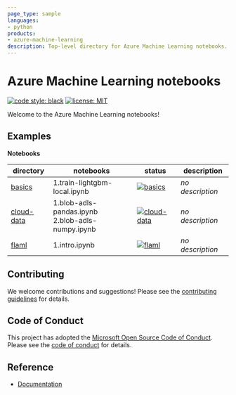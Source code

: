 ```yaml
---
page_type: sample
languages:
- python
products:
- azure-machine-learning
description: Top-level directory for Azure Machine Learning notebooks.
---
```


# Azure Machine Learning notebooks

[![code style: black](https://img.shields.io/badge/code%20style-black-000000.svg)](https://github.com/psf/black)
[![license: MIT](https://img.shields.io/badge/License-MIT-purple.svg)](../LICENSE)

Welcome to the Azure Machine Learning notebooks!

## Examples

**Notebooks**

directory|notebooks|status|description
-|-|-|-
[basics](basics)|1.train-lightgbm-local.ipynb|[![basics](https://github.com/Azure/azureml-examples/workflows/notebooks-basics/badge.svg)](https://github.com/Azure/azureml-examples/actions?query=workflow%3Anotebooks-basics)|*no description*
[cloud-data](cloud-data)|1.blob-adls-pandas.ipynb<br>2.blob-adls-numpy.ipynb|[![cloud-data](https://github.com/Azure/azureml-examples/workflows/notebooks-cloud-data/badge.svg)](https://github.com/Azure/azureml-examples/actions?query=workflow%3Anotebooks-cloud-data)|*no description*
[flaml](flaml)|1.intro.ipynb|[![flaml](https://github.com/Azure/azureml-examples/workflows/notebooks-flaml/badge.svg)](https://github.com/Azure/azureml-examples/actions?query=workflow%3Anotebooks-flaml)|*no description*

## Contributing

We welcome contributions and suggestions! Please see the [contributing guidelines](CONTRIBUTING.md) for details.

## Code of Conduct

This project has adopted the [Microsoft Open Source Code of Conduct](https://opensource.microsoft.com/codeofconduct/). Please see the [code of conduct](../CODE_OF_CONDUCT.md) for details.

## Reference

- [Documentation](https://docs.microsoft.com/azure/machine-learning)

